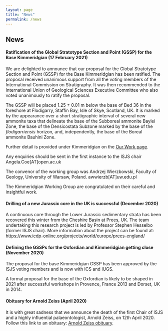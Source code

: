 ```yaml
---
layout: page
title: "News"
permalink: /news
---
```

## News

#### Ratification of the Global Stratotype Section and Point (GSSP) for the Base Kimmeridgian (17 February 2021)
We are delighted to announce that our proposal for the Global Stratotype Section and Point (GSSP) for the Base Kimmeridgian has been ratified. The proposal received unanimous support from all the voting members of the International Commission on Stratigraphy. It was then recommended to the International Union of Geological Sciences Executive Committee who also voted unanimously to ratify the proposal. 

The GSSP will be placed 1.25 ± 0.01 m below the base of Bed 36 in the foreshore at Flodigarry, Staffin Bay, Isle of Skye, Scotland, UK. It is marked by the appearance over a short stratigraphic interval of several new ammonite taxa that delineate the base of the Subboreal ammonite Baylei Zone, the base of the Densicostata Subzone marked by the base of the *flodigarriensis* horizon, and, independently, the base of the Boreal ammonite Bauhini Zone.

Further detail is provided under Kimmeridgian on the [Our Work page](/our-work).

Any enquiries should be sent in the first instance to the ISJS chair Angela.Coe[AT]open.ac.uk

The convenor of the working group was Andrzej Wierzbowski, Faculty of Geology, University of Warsaw, Poland. awwierzb[AT]uw.edu.pl

The Kimmeridgian Working Group are congratulated on their careful and insightful work.

#### Drilling of a new Jurassic core in the UK is successful (December 2020)
A continuous core through the Lower Jurassic sedimentary strata has been recovered this winter from the Cheshire Basin at Prees, UK. The team undertaking this research project is led by Professor Stephen Hesselbo (former ISJS chair). More information about the project can be found at: <https://www.icdp-online.org/projects/world/europe/prees-england/>

#### Defining the GSSPs for the Oxfordian and Kimmeridgian getting close (November 2020)
The proposal for the base Kimmeridgian GSSP has been approved by the ISJS voting members and is now with ICS and IUGS.

A formal proposal for the base of the Oxfordian is likely to be shaped in 2021 after successful workshops in Provence, France 2013 and Dorset, UK in 2014.

#### Obituary for Arnold Zeiss (April 2020)
It is with great sadness that we announce the death of the first Chair of ISJS and a highly influential palaeontologist, Arnold Zeiss, on 12th April 2020. Follow this link to an obituary: [Arnold Zeiss obituary](zeiss).
